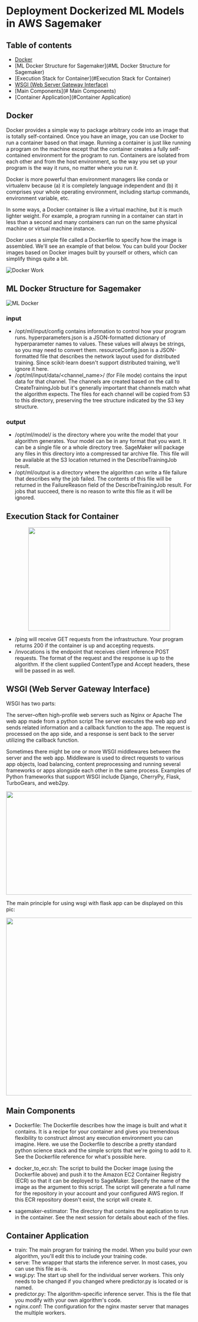 # Deployment Dockerized ML Models in AWS Sagemaker


## Table of contents

* [Docker](#Docker)
* [ML Docker Structure for Sagemaker](#ML Docker Structure for Sagemaker)
* [Execution Stack for Container](#Execution Stack for Container)
* [WSGI (Web Server Gateway Interface)](#WSGI (Web Server Gateway Interface))
* [Main Components](# Main Components)
* [Container Application](#Container Application)

## Docker

Docker provides a simple way to package arbitrary code into an image that is totally self-contained. Once you have an image, you can use Docker to run a container based on that image. Running a container is just like running a program on the machine except that the container creates a fully self-contained environment for the program to run. Containers are isolated from each other and from the host environment, so the way you set up your program is the way it runs, no matter where you run it.

Docker is more powerful than environment managers like conda or virtualenv because (a) it is completely language independent and (b) it comprises your whole operating environment, including startup commands, environment variable, etc.

In some ways, a Docker container is like a virtual machine, but it is much lighter weight. For example, a program running in a container can start in less than a second and many containers can run on the same physical machine or virtual machine instance.

Docker uses a simple file called a Dockerfile to specify how the image is assembled. We'll see an example of that below. You can build your Docker images based on Docker images built by yourself or others, which can simplify things quite a bit.

![Docker Work](./imgs/docker.png)

## ML Docker Structure for Sagemaker

![ML Docker](./imgs/structure.png)

### input
* /opt/ml/input/config contains information to control how your program runs. hyperparameters.json is a JSON-formatted dictionary of hyperparameter names to values. These values will always be strings, so you may need to convert them. resourceConfig.json is a JSON-formatted file that describes the network layout used for distributed training. Since scikit-learn doesn't support distributed training, we'll ignore it here.
* /opt/ml/input/data/<channel_name>/ (for File mode) contains the input data for that channel. The channels are created based on the call to CreateTrainingJob but it's generally important that channels match what the algorithm expects. The files for each channel will be copied from S3 to this directory, preserving the tree structure indicated by the S3 key structure.

### output
* /opt/ml/model/ is the directory where you write the model that your algorithm generates. Your model can be in any format that you want. It can be a single file or a whole directory tree. SageMaker will package any files in this directory into a compressed tar archive file. This file will be available at the S3 location returned in the DescribeTrainingJob result.
* /opt/ml/output is a directory where the algorithm can write a file failure that describes why the job failed. The contents of this file will be returned in the FailureReason field of the DescribeTrainingJob result. For jobs that succeed, there is no reason to write this file as it will be ignored.

## Execution Stack for Container

<p align="center">
  <img width="385" height="280" src=./imgs/stack.png>
</p>

* /ping will receive GET requests from the infrastructure. Your program returns 200 if the container is up and accepting requests.
* /invocations is the endpoint that receives client inference POST requests. The format of the request and the response is up to the algorithm. If the client supplied ContentType and Accept headers, these will be passed in as well.


## WSGI (Web Server Gateway Interface)

WSGI has two parts:

The server–often high-profile web servers such as Nginx or Apache
The web app made from a python script
The server executes the web app and sends related information and a callback function to the app. The request is processed on the app side, and a response is sent back to the server utilizing the callback function.

Sometimes there might be one or more WSGI middlewares between the server and the web app. Middleware is used to direct requests to various app objects, load balancing, content preprocessing and running several frameworks or apps alongside each other in the same process. Examples of Python frameworks that support WSGI include Django, CherryPy, Flask, TurboGears, and web2py.

<p align="center">
  <img width="1444" height="280" src=./imgs/server-app.png>
</p>

The main principle for using wsgi with flask app can be displayed on this pic:

<p align="center">
  <img width="1222" height="481" src=./imgs/wsgi.png>
</p>

## Main Components

* Dockerfile: The Dockerfile describes how the image is built and what it contains. It is a recipe for your container and gives you tremendous flexibility to construct almost any execution environment you can imagine. Here. we use the Dockerfile to describe a pretty standard python science stack and the simple scripts that we're going to add to it. See the Dockerfile reference for what's possible here.

* docker_to_ecr.sh: The script to build the Docker image (using the Dockerfile above) and push it to the Amazon EC2 Container Registry (ECR) so that it can be deployed to SageMaker. Specify the name of the image as the argument to this script. The script will generate a full name for the repository in your account and your configured AWS region. If this ECR repository doesn't exist, the script will create it.

* sagemaker-estimator: The directory that contains the application to run in the container. See the next session for details about each of the files.

## Container Application

* train: The main program for training the model. When you build your own algorithm, you'll edit this to include your training code.
* serve: The wrapper that starts the inference server. In most cases, you can use this file as-is.
* wsgi.py: The start up shell for the individual server workers. This only needs to be changed if you changed where predictor.py is located or is named.
* predictor.py: The algorithm-specific inference server. This is the file that you modify with your own algorithm's code.
* nginx.conf: The configuration for the nginx master server that manages the multiple workers.

